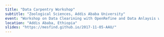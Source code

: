 ```yaml
---
title: "Data Carpentry Workshop"
subtitle: "Zoological Sciences, Addis Ababa University"
event: "Workshop on Data Clearining with OpenRefine and Data Anlaysis with R using Rstudio"
location: "Addis Ababa, Ethiopia"
slides: "https://mesfind.github.io/2017-11-05-AAU/"
---
```

